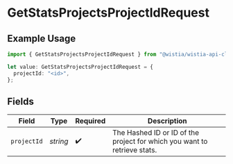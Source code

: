 # GetStatsProjectsProjectIdRequest

## Example Usage

```typescript
import { GetStatsProjectsProjectIdRequest } from "@wistia/wistia-api-client/models/operations";

let value: GetStatsProjectsProjectIdRequest = {
  projectId: "<id>",
};
```

## Fields

| Field                                                                    | Type                                                                     | Required                                                                 | Description                                                              |
| ------------------------------------------------------------------------ | ------------------------------------------------------------------------ | ------------------------------------------------------------------------ | ------------------------------------------------------------------------ |
| `projectId`                                                              | *string*                                                                 | :heavy_check_mark:                                                       | The Hashed ID or ID of the project for which you want to retrieve stats. |